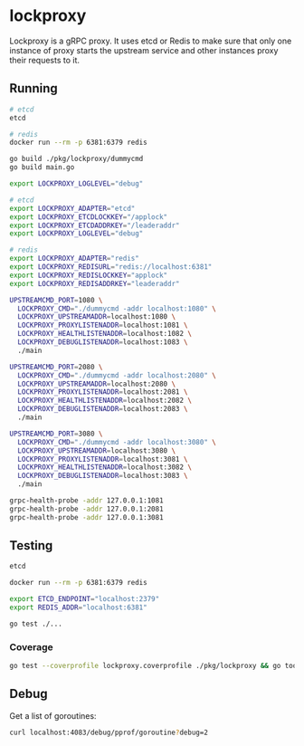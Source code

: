 # lockproxy

Lockproxy is a gRPC proxy. It uses etcd or Redis to make sure that only one
instance of proxy starts the upstream service and other instances proxy their
requests to it.

## Running

```sh
# etcd
etcd

# redis
docker run --rm -p 6381:6379 redis

go build ./pkg/lockproxy/dummycmd
go build main.go

export LOCKPROXY_LOGLEVEL="debug"

# etcd
export LOCKPROXY_ADAPTER="etcd"
export LOCKPROXY_ETCDLOCKKEY="/applock"
export LOCKPROXY_ETCDADDRKEY="/leaderaddr"
export LOCKPROXY_LOGLEVEL="debug"

# redis
export LOCKPROXY_ADAPTER="redis"
export LOCKPROXY_REDISURL="redis://localhost:6381"
export LOCKPROXY_REDISLOCKKEY="applock"
export LOCKPROXY_REDISADDRKEY="leaderaddr"

UPSTREAMCMD_PORT=1080 \
  LOCKPROXY_CMD="./dummycmd -addr localhost:1080" \
  LOCKPROXY_UPSTREAMADDR=localhost:1080 \
  LOCKPROXY_PROXYLISTENADDR=localhost:1081 \
  LOCKPROXY_HEALTHLISTENADDR=localhost:1082 \
  LOCKPROXY_DEBUGLISTENADDR=localhost:1083 \
  ./main

UPSTREAMCMD_PORT=2080 \
  LOCKPROXY_CMD="./dummycmd -addr localhost:2080" \
  LOCKPROXY_UPSTREAMADDR=localhost:2080 \
  LOCKPROXY_PROXYLISTENADDR=localhost:2081 \
  LOCKPROXY_HEALTHLISTENADDR=localhost:2082 \
  LOCKPROXY_DEBUGLISTENADDR=localhost:2083 \
  ./main

UPSTREAMCMD_PORT=3080 \
  LOCKPROXY_CMD="./dummycmd -addr localhost:3080" \
  LOCKPROXY_UPSTREAMADDR=localhost:3080 \
  LOCKPROXY_PROXYLISTENADDR=localhost:3081 \
  LOCKPROXY_HEALTHLISTENADDR=localhost:3082 \
  LOCKPROXY_DEBUGLISTENADDR=localhost:3083 \
  ./main

grpc-health-probe -addr 127.0.0.1:1081
grpc-health-probe -addr 127.0.0.1:2081
grpc-health-probe -addr 127.0.0.1:3081
```

## Testing

```sh
etcd

docker run --rm -p 6381:6379 redis

export ETCD_ENDPOINT="localhost:2379"
export REDIS_ADDR="localhost:6381"

go test ./...
```

### Coverage

```sh
go test --coverprofile lockproxy.coverprofile ./pkg/lockproxy && go tool cover -html=lockproxy.coverprofile -o lockproxy.coverprofile.html
```

## Debug

Get a list of goroutines:

```sh
curl localhost:4083/debug/pprof/goroutine?debug=2
```
